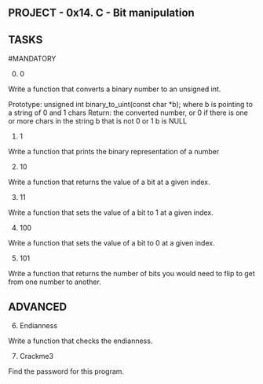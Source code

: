 ## PROJECT - 0x14. C - Bit manipulation

## TASKS

#MANDATORY

0. 0

Write a function that converts a binary number to an unsigned int.

Prototype: unsigned int binary_to_uint(const char *b);
where b is pointing to a string of 0 and 1 chars
Return: the converted number, or 0 if
there is one or more chars in the string b that is not 0 or 1
b is NULL


1. 1

Write a function that prints the binary representation of a number

2. 10

Write a function that returns the value of a bit at a given index.

3. 11

Write a function that sets the value of a bit to 1 at a given index.


4. 100

Write a function that sets the value of a bit to 0 at a given index.

5. 101

Write a function that returns the number of bits you would need to flip to get from one number to another.


## ADVANCED

6. Endianness

Write a function that checks the endianness.


7. Crackme3

Find the password for this program.

